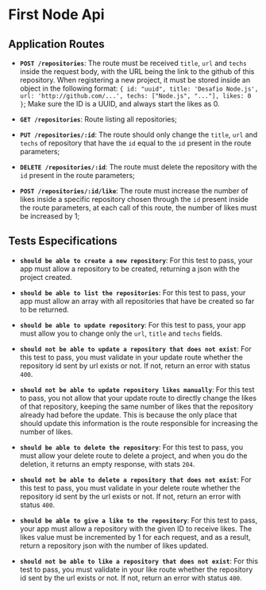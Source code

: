 # First Node Api

## Application Routes

- **`POST /repositories`**: The route must be received `title`, `url` and `techs` inside the request body,  with the URL being the link to the github of this repository. When registering a new project, it must be stored inside an object in the following format: `{ id: "uuid", title: 'Desafio Node.js', url: 'http://github.com/...', techs: ["Node.js", "..."], likes: 0 }`; Make sure the ID is a UUID, and always start the likes as 0.

- **`GET /repositories`**: Route listing all repositories;

- **`PUT /repositories/:id`**: The route should only change the `title`, `url` and `techs` of repository that have the `id` equal to the `id` present in the route parameters;

- **`DELETE /repositories/:id`**: The route must delete the repository with the `id` present in the route parameters;

- **`POST /repositories/:id/like`**: The route must increase the number of likes inside a specific repository chosen through the `id` present inside the route parameters, at each call of this route, the number of likes must be increased by 1;

## Tests Especifications

- **`should be able to create a new repository`**: For this test to pass, your app must allow a repository to be created, returning a json with the project created.

- **`should be able to list the repositories`**: For this test to pass, your app must allow an array with all repositories that have be created so far to be returned.

- **`should be able to update repository`**: For this test to pass, your app must allow you to change only the `url`, `title` and `techs` fields.

- **`should not be able to update a repository that does not exist`**: For this test to pass, you must validate in your update route whether the repository id sent by url exists or not. If not, return an error with status `400`.

- **`should not be able to update repository likes manually`**: For this test to pass, you not allow that your update route to directly change the likes of that repository, keeping the same number of likes that the repository already had before the update. This is because the only place that should update this information is the route responsible for increasing the number of likes.

- **`should be able to delete the repository`**: For this test to pass, you must allow your delete route to delete a project, and when you do the deletion, it returns an empty response, with stats `204`.

- **`should not be able to delete a repository that does not exist`**: For this test to pass, you must validate in your delete route whether the repository id sent by the url exists or not. If not, return an error with status `400`.

- **`should be able to give a like to the repository`**: For this test to pass, your app must allow a repository with the given ID to receive likes. The likes value must be incremented by 1 for each request, and as a result, return a repository json with the number of likes updated.

- **`should not be able to like a repository that does not exist`**: For this test to pass, you must validate in your like route whether the repository id sent by the url exists or not. If not, return an error with status `400`.
